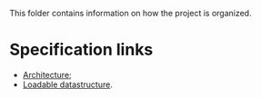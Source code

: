 This folder contains information on how the project is organized.

# Specification links
* [Architecture](https://docs.google.com/drawings/d/1nYDu61pJY-G5iBTXVi7YX0fISAlo2S2C49RhE8o7VYI/edit);
* [Loadable datastructure](https://docs.google.com/spreadsheets/d/16ctPdRZujl5OLp1p87uY2A9iMtWQt3VjzVOt7zriK1Q/edit#gid=0).
